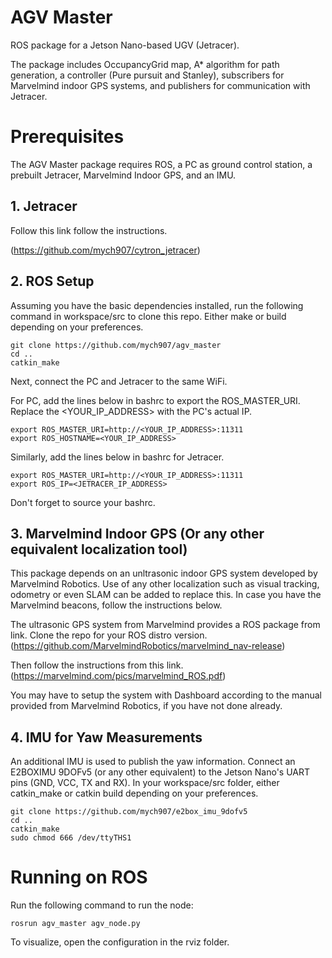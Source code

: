 # AGV Master

ROS package for a Jetson Nano-based UGV (Jetracer).

The package includes OccupancyGrid map, A* algorithm for path generation, a controller (Pure pursuit and Stanley), subscribers for Marvelmind indoor GPS systems, and publishers for communication with Jetracer.

# Prerequisites

The AGV Master package requires ROS, a PC as ground control station, a prebuilt Jetracer, Marvelmind Indoor GPS, and an IMU.

## 1. Jetracer

Follow this link follow the instructions.

(https://github.com/mych907/cytron_jetracer)



## 2. ROS Setup

Assuming you have the basic dependencies installed, run the following command in workspace/src to clone this repo. Either make or build depending on your preferences.

```
git clone https://github.com/mych907/agv_master
cd ..
catkin_make
```


Next, connect the PC and Jetracer to the same WiFi.

For PC, add the lines below in bashrc to export the ROS_MASTER_URI. Replace the <YOUR_IP_ADDRESS> with the PC's actual IP.

```
export ROS_MASTER_URI=http://<YOUR_IP_ADDRESS>:11311
export ROS_HOSTNAME=<YOUR_IP_ADDRESS>
```

Similarly, add the lines below in bashrc for Jetracer.

```
export ROS_MASTER_URI=http://<YOUR_IP_ADDRESS>:11311
export ROS_IP=<JETRACER_IP_ADDRESS>
```

Don't forget to source your bashrc.

## 3. Marvelmind Indoor GPS (Or any other equivalent localization tool)

This package depends on an unltrasonic indoor GPS system developed by Marvelmind Robotics. Use of any other localization such as visual tracking, odometry or even SLAM can be added to replace this. In case you have the Marvelmind beacons, follow the instructions below.

The ultrasonic GPS system from Marvelmind provides a ROS package from link. Clone the repo for your ROS distro version. (https://github.com/MarvelmindRobotics/marvelmind_nav-release)

Then follow the instructions from this link. (https://marvelmind.com/pics/marvelmind_ROS.pdf)

You may have to setup the system with Dashboard according to the manual provided from Marvelmind Robotics, if you have not done already.

## 4. IMU for Yaw Measurements

An additional IMU is used to publish the yaw information. Connect an E2BOXIMU 9DOFv5 (or any other equivalent) to the Jetson Nano's UART pins (GND, VCC, TX and RX). In your workspace/src folder, either catkin_make or catkin build depending on your preferences.
```
git clone https://github.com/mych907/e2box_imu_9dofv5
cd ..
catkin_make
sudo chmod 666 /dev/ttyTHS1
```


# Running on ROS

Run the following command to run the node:

```
rosrun agv_master agv_node.py
```

To visualize, open the configuration in the rviz folder.


